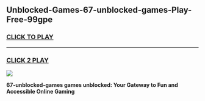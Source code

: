 
## Unblocked-Games-67-unblocked-games-Play-Free-99gpe
<h3>
<a href="https://premium76.site?title=67-unblocked-games&ref=23A">CLICK TO PLAY</a></h3>
<hr>

<h3>
<a href="https://premium76.site?title=67-unblocked-games&ref=23A">CLICK 2 PLAY</a>
  
</h3>

<a href="https://premium76.site?title=67-unblocked-games&ref=23A"><img src="https://clearcache.store/games.png"></a>


**67-unblocked-games games unblocked: Your Gateway to Fun and Accessible Online Gaming**
